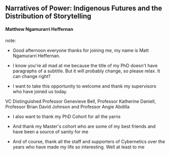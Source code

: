 
## Narratives of Power: Indigenous Futures and the Distribution of Storytelling

#### Matthew Ngamurarri Heffernan 

note:

- Good afternoon everyone thanks for joining me, my name is Matt Ngamurarri Heffernan.

- I know you're all mad at me because the title of my PhD doesn't have paragraphs of a subtitle. But it will probably change, so please relax. It can change right?

 - I want to take this opportunity to welcome and thank my supervisors who have joined us today. 

VC Distinguished Professor Genevieve Bell, Professor Katherine Daniell, Professor Brian David Johnson and Professor Angie Abdilla

- I also want to thank my PhD Cohort for all the yarns

- And thank my Master's cohort who are some of my best friends and have been a source of sanity for me

- And of course, thank all the staff and supporters of Cybernetics over the years who have made my life so interesting. Well at least to me



